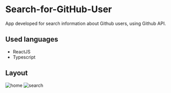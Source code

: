# Search-for-GitHub-User

App developed for search information about Github users, using Github API.

## Used languages
- ReactJS
- Typescript

## Layout
![home](https://user-images.githubusercontent.com/105743965/215911587-9357f4c0-7060-4deb-9cfb-bef7da409240.png)
![search](https://user-images.githubusercontent.com/105743965/215911653-1dec37d9-6d86-41b2-8c18-19a2c5cb2672.png)

